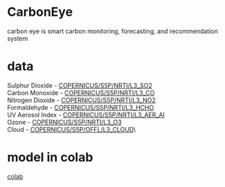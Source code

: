 # CarbonEye
carbon eye is smart carbon monitoring, forecasting, and recommendation system
# data
Sulphur Dioxide - [COPERNICUS/S5P/NRTI/L3_SO2](https://developers.google.com/earth-engine/datasets/catalog/COPERNICUS_S5P_NRTI_L3_SO2?hl=en) \
Carbon Monoxide - [COPERNICUS/S5P/NRTI/L3_CO](https://developers.google.com/earth-engine/datasets/catalog/COPERNICUS_S5P_NRTI_L3_CO?hl=en)\
Nitrogen Dioxide - [COPERNICUS/S5P/NRTI/L3_NO2](https://developers.google.com/earth-engine/datasets/catalog/COPERNICUS_S5P_NRTI_L3_NO2?hl=en)\
Formaldehyde - [COPERNICUS/S5P/NRTI/L3_HCHO](https://developers.google.com/earth-engine/datasets/catalog/COPERNICUS_S5P_NRTI_L3_HCHO?hl=en)\
UV Aerosol Index - [COPERNICUS/S5P/NRTI/L3_AER_AI](https://developers.google.com/earth-engine/datasets/catalog/COPERNICUS_S5P_NRTI_L3_AER_AI?hl=en)\
Ozone - [COPERNICUS/S5P/NRTI/L3_O3](https://developers.google.com/earth-engine/datasets/catalog/COPERNICUS_S5P_NRTI_L3_O3?hl=en)\
Cloud - [COPERNICUS/S5P/OFFL/L3_CLOUD](https://developers.google.com/earth-engine/datasets/catalog/COPERNICUS_S5P_OFFL_L3_CLOUD?hl=en)\
# model in colab
[colab](https://colab.research.google.com/drive/1MT1fk05Xcwc4Gb-NpDdqHqYboMAlnhfQ?usp=sharing#scrollTo=U8GCi9kYmVQb)
